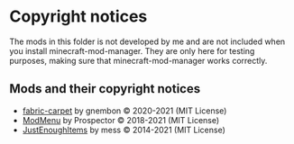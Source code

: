 # Copyright notices

The mods in this folder is not developed by me and are not included when you install minecraft-mod-manager. They are only here for testing purposes, making sure that minecraft-mod-manager works correctly.

## Mods and their copyright notices

- [fabric-carpet](https://github.com/gnembon/fabric-carpet) by gnembon © 2020-2021 (MIT License)
- [ModMenu](https://github.com/TerraformersMC/ModMenu) by Prospector © 2018-2021 (MIT License)
- [JustEnoughItems](https://github.com/mezz/JustEnoughItems) by mess © 2014-2021 (MIT License)
